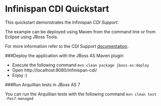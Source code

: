 Infinispan CDI Quickstart
=========================

This quickstart demonstrates the Infinispan *CDI Support*.

The example can be deployed using Maven from the command line or from Eclipse using
JBoss Tools.

For more information refer to the CDI Support [documentation](https://docs.jboss.org/author/display/ISPN/CDI+Support).

###Deploy the application with the JBoss AS Maven plugin

* Execute the following command `mvn clean package jboss-as:deploy`
* Open http://localhost:8080/infinispan-cdi/
* Enjoy :)

###Run Arquillian tests in JBoss AS 7

You can run the Arquillian tests with the following command `mvn clean test -Pas7-managed`
